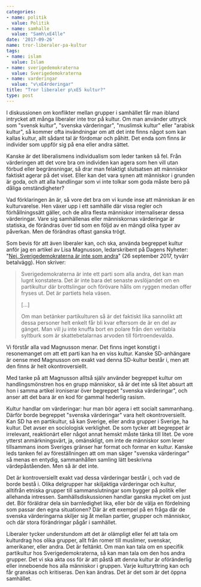 ```yaml
---
categories:
- name: politik
  value: Politik
- name: samhalle
  value: "Samh\xE4lle"
date: '2017-09-26'
name: tror-liberaler-pa-kultur
tags:
- name: islam
  value: Islam
- name: sverigedemokraterna
  value: Sverigedemokraterna
- name: varderingar
  value: "v\xE4rderingar"
title: "Tror liberaler p\xE5 kultur?"
type: post
---
```

I diskussionen om konflikter mellan grupper i samhället får man ibland intrycket att många liberaler inte tror på kultur. Om man använder uttryck som "svensk kultur", "svenska värderingar", "muslimsk kultur" eller "arabisk kultur", så kommer ofta invändningar om att det inte finns något som kan kallas kultur, allt sådant tal är fördomar och påhitt. Det enda som finns är individer som uppför sig på ena eller andra sättet.

Kanske är det liberalismens individualism som leder tanken så fel. Från värderingen att det vore bra om individen kan agera som hen vill utan förbud eller begränsningar, så drar man felaktigt slutsatsen att människor faktiskt agerar på det viset. Eller kan det vara synen att människor i grunden är goda, och att alla handlingar som vi inte tolkar som goda måste bero på dåliga omständigheter?

Vad förklaringen än är, så vore det bra om vi kunde inse att människan är en kulturvarelse. Hen växer upp i ett samhälle där vissa regler och förhållningssätt gäller, och de allra flesta människor internaliserar dessa värderingar. Vare sig samhällenas eller människornas värderingar är statiska, de förändras över tid som en följd av en mängd olika typer av påverkan. Men de förändras oftast ganska trögt.

Som bevis för att även liberaler kan, och ska, använda begreppet kultur anför jag en artikel av Lisa Magnusson, ledarskribent på Dagens Nyheter: "[Nej, Sverigedemokraterna är inte som andra](http://www.dn.se/ledare/signerat/lisa-magnusson-nej-sverigedemokraterna-ar-inte-som-andra/)" (26 september 2017, tyvärr betalvägg). Hon skriver:

> Sverigedemokraterna är inte ett parti som alla andra, det kan man lugnt konstatera. Det är inte bara det senaste avslöjandet om en partikultur där brottslingar och förövare hålls om ryggen medan offer fryses ut. Det är partiets hela väsen.
>
> [...]
>
> Om man betänker partikulturen så är det faktiskt lika sannolikt att dessa personer helt enkelt får bli kvar eftersom de är en del av gänget. Man vill ju inte knuffa bort en polare från den veritabla syltburk som är skattebetalarnas arvoden till förtroendevalda.

Vi förstår alla vad Magnusson menar. Det finns inget konstigt i resonemanget om att ett parti kan ha en viss kultur. Kanske SD-anhängare är oense med Magnusson om exakt vad denna SD-kultur består i, men att den finns är helt okontroversiellt.

Med tanke på att Magnusson alltså själv använder begreppet kultur om handlingsmönstren hos en grupp människor, så är det inte så litet absurt att hon i samma artikel ironiserar över begreppet "svenska värderingar", och anser att det bara är en kod för gammal hederlig rasism.

Kultur handlar om värderingar: hur man bör agera i ett socialt sammanhang. Därför borde begreppet "svenska värderingar" vara helt okontroversiellt. Kan SD ha en partikultur, så kan Sverige, eller andra grupper i Sverige, ha kultur. Det avser en sociologisk verklighet. De som tycker att begreppet är irrelevant, reaktionärt eller något annat hemskt måste tänka till litet. De vore ytterst anmärkningsvärt, ja, omänskligt, om inte de människor som lever tillsammans inom Sveriges gränser har format och formar en kultur. Kanske leds tanken fel av föreställningen att om man säger "svenska värderingar" så menas en entydig, sammanhållen samling lätt beskrivna värdepåståenden. Men så är det inte. 

Det är kontroversiellt exakt vad dessa värderingar består i, och vad de borde bestå i. Olika delgrupper har skiljaktiga värderingar och kultur, alltifrån etniska grupper till sammanslutningar som bygger på politik eller allehanda intressen. Samhällsdiskussionen handlar ganska mycket om just det. Bör föräldrar dela sin barnledighet lika, eller bör de välja en fördelning som passar den egna situationen? Där är ett exempel på en fråga där de svenska värderingarna skiljer sig åt mellan partier, grupper och människor, och där stora förändringar pågår i samhället.

Liberaler tycker understundom att det är olämpligt eller fel att tala om kulturdrag hos olika grupper, allt från romer till muslimer, svenskar, amerikaner, eller andra. Det är feltänkt. Om man kan tala om en specifik partikultur hos Sverigedemokraterna, så kan man tala om den hos andra grupper. Det vi ska akta oss för är att påstå att denna kultur är oföränderlig eller inneboende hos alla människor i gruppen. Varje kulturyttring kan och får granskas och kritiseras. Den kan ändras. Det är det som är det öppna samhället.

